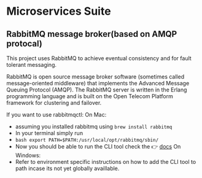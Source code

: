 # Microservices Suite

## RabbitMQ message broker(based on AMQP protocal)

This project uses RabbitMQ to achieve eventual consistency and for fault tolerant messaging.

RabbitMQ is open source message broker software (sometimes called message-oriented middleware) that implements the Advanced Message Queuing Protocol (AMQP). The RabbitMQ server is written in the Erlang programming language and is built on the Open Telecom Platform framework for clustering and failover. 

If you want to use rabbitmqctl:
On Mac:
- assuming you installed rabbitmq using `brew install rabbitmq`
- In your terminal simply run 
- ```bash export PATH=$PATH:/usr/local/opt/rabbitmq/sbin/```
- Now you should be able to run the CLI tool check the 👉 [docs](https://www.rabbitmq.com/docs/cli)
On Windows:
- Refer to environment specific instructions on how to add the CLI tool to path incase its not yet globally availlable.